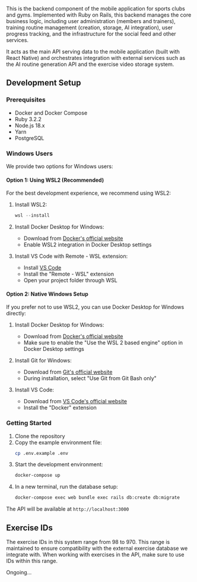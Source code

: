 This is the backend component of the mobile application for sports clubs and gyms. Implemented with Ruby on Rails, this backend manages the core business logic, including user administration (members and trainers), training routine management (creation, storage, AI integration), user progress tracking, and the infrastructure for the social feed and other services.

It acts as the main API serving data to the mobile application (built with React Native) and orchestrates integration with external services such as the AI routine generation API and the exercise video storage system.

## Development Setup

### Prerequisites
- Docker and Docker Compose
- Ruby 3.2.2
- Node.js 18.x
- Yarn
- PostgreSQL

### Windows Users
We provide two options for Windows users:

#### Option 1: Using WSL2 (Recommended)
For the best development experience, we recommend using WSL2:

1. Install WSL2:
   ```powershell
   wsl --install
   ```

2. Install Docker Desktop for Windows:
   - Download from [Docker's official website](https://www.docker.com/products/docker-desktop)
   - Enable WSL2 integration in Docker Desktop settings

3. Install VS Code with Remote - WSL extension:
   - Install [VS Code](https://code.visualstudio.com/)
   - Install the "Remote - WSL" extension
   - Open your project folder through WSL

#### Option 2: Native Windows Setup
If you prefer not to use WSL2, you can use Docker Desktop for Windows directly:

1. Install Docker Desktop for Windows:
   - Download from [Docker's official website](https://www.docker.com/products/docker-desktop)
   - Make sure to enable the "Use the WSL 2 based engine" option in Docker Desktop settings

2. Install Git for Windows:
   - Download from [Git's official website](https://git-scm.com/download/win)
   - During installation, select "Use Git from Git Bash only"

3. Install VS Code:
   - Download from [VS Code's official website](https://code.visualstudio.com/)
   - Install the "Docker" extension

### Getting Started

1. Clone the repository
2. Copy the example environment file:
   ```bash
   cp .env.example .env
   ```
3. Start the development environment:
   ```bash
   docker-compose up
   ```
4. In a new terminal, run the database setup:
   ```bash
   docker-compose exec web bundle exec rails db:create db:migrate
   ```

The API will be available at `http://localhost:3000`

## Exercise IDs

The exercise IDs in this system range from 98 to 970. This range is maintained to ensure compatibility with the external exercise database we integrate with. When working with exercises in the API, make sure to use IDs within this range.

Ongoing...
